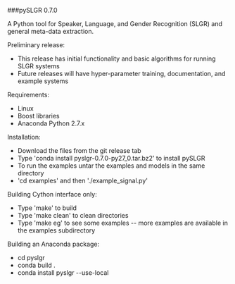 ###pySLGR 0.7.0

A Python tool for Speaker, Language, and Gender Recognition (SLGR) and general meta-data extraction.


Preliminary release:
* This release has initial functionality and basic algorithms for running SLGR systems 
* Future releases will have hyper-parameter training, documentation, and example systems

Requirements:
* Linux
* Boost libraries
* Anaconda Python 2.7.x

Installation:
* Download the files from the git release tab 
* Type 'conda install pyslgr-0.7.0-py27_0.tar.bz2' to install pySLGR
* To run the examples untar the examples and models in the same directory
* 'cd examples' and then './example_signal.py' 

Building Cython interface only:
* Type 'make' to build
* Type 'make clean' to clean directories
* Type 'make eg' to see some examples -- more examples are available in the examples subdirectory

Building an Anaconda package:
* cd pyslgr
* conda build . 
* conda install pyslgr --use-local

